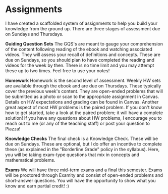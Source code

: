 # Assignments

I have created a scaffolded system of assignments to help you build your knowledge from the ground up.  There are three stages of assessment due on Sundays and Thursdays.

**Guiding Question Sets**
The GQS's are meant to gauge your comprehension of the content following reading of the ebook and watching associated videos.  They will assess your recall of definitions and concepts.  These are due on Sundays, so you should plan to have completed the reading and videos for the week by then.  There is no time limit and  you may attempt these up to two times.  Feel free to use your notes!


**Homework**
Homework is the second level of assessment.  Weekly HW sets are available through the ebook and are due on Thursdays.  These typically cover the previous week's content.  They are open-ended problems that will be submitted as a photo or scan to the appropriate assignment in Canvas. Details on HW expectations and grading can be found in Canvas.  Another great aspect of most HW problems is the paired problem.  If you don't know how to get started, take a look at the paired problem; it will have a complete solution! If you have any questions about HW problems, I encourage you to reach out to me (or any of the teaching staff) or post your question to Piazza! 


**Knowledge Checks**
The final check is a Knowledge Check.  These will be due on Sundays.  These are optional, but I do offer an incentive to complete these (as explained in the "Borderline Grade" policy in the syllabus).  Here, you will be taking exam-type questions that mix in concepts and mathematical problems.


**Exams**
We will have three mid-term exams and a final this semester.  Exams will be proctored through Examity and consist of open-ended problems and short-answer questions. You will have the opportunity to show what you know and earn partial credit! :)


